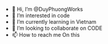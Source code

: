 - 👋 Hi, I’m @DuyPhuongWorks
- 👀 I’m interested in code 
- 🌱 I’m currently learning in Vietnam
- 💞️ I’m looking to collaborate on CODE
- 📫 How to reach me On this

<!---
DuyPhuongWorks/DuyPhuongWorks is a ✨ special ✨ repository because its `README.md` (this file) appears on your GitHub profile.
You can click the Preview link to take a look at your changes.
--->
